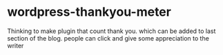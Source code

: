 # wordpress-thankyou-meter
Thinking to make plugin that count thank you. which can be added to last section of the blog. people can click and give some appreciation to the writer
